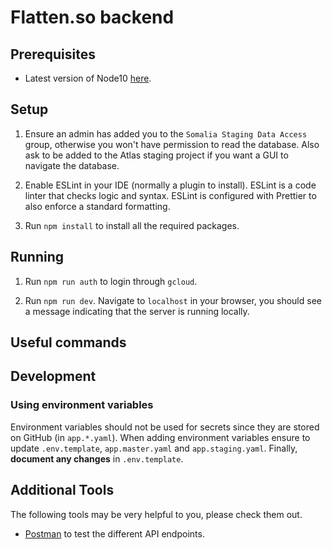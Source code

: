 # Flatten.so backend

## Prerequisites

- Latest version of Node10 [here](https://nodejs.org/en/download/releases/).

## Setup

1. Ensure an admin has added you to the `Somalia Staging Data Access` group, otherwise you won't have permission to read the database.
Also ask to be added to the Atlas staging project if you want a GUI to navigate the database.

2. Enable ESLint in your IDE (normally a plugin to install). ESLint is a code linter that checks logic and syntax.
ESLint is configured with Prettier to also enforce a standard formatting. 

3. Run `npm install` to install all the required packages.

## Running

1. Run `npm run auth` to login through `gcloud`.

2. Run `npm run dev`. 
Navigate to `localhost` in your browser, you should see a message indicating that the server is running locally.

## Useful commands

## Development

### Using environment variables

Environment variables should not be used for secrets since they are stored on GitHub (in `app.*.yaml`).
When adding environment variables ensure to update `.env.template`, `app.master.yaml` and `app.staging.yaml`.
Finally, **document any changes** in `.env.template`.

## Additional Tools

The following tools may be very helpful to you, please check them out.

- [Postman](https://www.postman.com/) to test the different API endpoints.  
